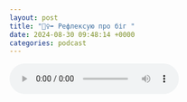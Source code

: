 ```yaml
---
layout: post
title: "🏃‍♀️‍➡️ Рефлексую про біг "
date: 2024-08-30 09:48:14 +0000
categories: podcast
---
```




<audio controls>
  <source src="https://anchor.fm/s/f887d5f4/podcast/play/91078650/https%3A%2F%2Fd3ctxlq1ktw2nl.cloudfront.net%2Fstaging%2F2024-7-30%2Fb0fc9e63-2387-4844-b0b1-c0418e60a032.mp3" type="audio/mpeg">
  Your browser does not support the audio element.
</audio>
